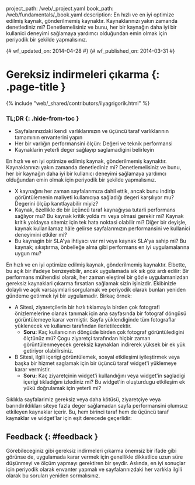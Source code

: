 project_path: /web/_project.yaml book_path: /web/fundamentals/_book.yaml description: En hızlı ve en iyi optimize edilmiş kaynak, gönderilmemiş kaynaktır. Kaynaklarınızı yakın zamanda denetlediniz mi? Denetlemelisiniz ve bunu, her bir kaynağın daha iyi bir kullanici deneyimi sağlamaya yardımcı olduğundan emin olmak için periyodik bir şekilde yapmalısınız.

{# wf_updated_on: 2014-04-28 #} {# wf_published_on: 2014-03-31 #}

# Gereksiz indirmeleri çıkarma {: .page-title }

{% include "web/_shared/contributors/ilyagrigorik.html" %}

### TL;DR {: .hide-from-toc }

* Sayfalarınızdaki kendi varlıklarınızın ve üçüncü taraf varlıklarının tamamının envanterini yapın
* Her bir varlığın performansini ölçün: Değeri ve teknik performansi
* Kaynaklarin yeterli deger sağlayıp saglamadigini belirleyin

En hızlı ve en iyi optimize edilmiş kaynak, gönderilmemiş kaynaktır. Kaynaklarınızı yakın zamanda denetlediniz mi? Denetlemelisiniz ve bunu, her bir kaynağın daha iyi bir kullanıcı deneyimi sağlamaya yardımcı olduğundan emin olmak için periyodik bir şekilde yapmalısınız.

* X kaynağını her zaman sayfalarımıza dahil ettik, ancak bunu indirip görüntülemenin maliyeti kullanıcıya sağladığı degeri karşılıyor mu? Degerini ölçüp kanıtlayabilir miyiz?
* Kaynak, özellikle de bir üçüncü taraf kaynağıysa tutarli performans sağlıyor mu? Bu kaynak kritik yolda mı veya olmasi gerekir mi? Kaynak kritik yoldaysa sitemiz için tek hata noktasi olabilir mi? Diğer bir deyişle, kaynak kullanilamaz hâle gelirse sayfalarımızın performansini ve kullanici deneyimini etkiler mi?
* Bu kaynagin bir SLA'ya ihtiyacı var mi veya kaynak SLA'ya sahip mi? Bu kaynak; sıkıştırma, önbelleğe alma gibi performans en iyi uygulamalarına uygun mu?

En hızlı ve en iyi optimize edilmiş kaynak, gönderilmemiş kaynaktır. Elbette, bu açık bir ifadeye benzeyebilir, ancak uygulamada sık sık göz ardı edilir: Bir performans mühendisi olarak, her zaman eleştirel bir gözle uygulamanizdan gereksiz kaynaklari çıkarma fırsatları sağlamak sizin işinizdir. Ekibinizle dolaylı ve açık varsayımlari sorgulamak ve periyodik olarak bunları yeniden gündeme getirmek iyi bir uygulamadir. Birkaç örnek:

* A Sitesi, ziyaretçilerin bir hızlı tıklamayla birden çok fotografi önizlemelerine olanak tanımak için ana sayfasında bir fotograf döngüsü görüntülemeye karar vermiştir. Sayfa yüklendiginde tüm fotograflar yüklenecek ve kullanıcı tarafından ilerletilecektir. 
    * **Soru:** Kaç kullanıcının döngüde birden çok fotograf görüntüledigini ölçtünüz mü? Çogu ziyaretçi tarafından hiçbir zaman görüntülenmeyecek gereksiz kaynakları indirerek yüksek bir ek yük getiriyor olabilirsiniz.
* B Sitesi, ilgili içerigi görüntülemek, sosyal etkileşimi iyileştirmek veya başka bir hizmet saglamak için bir üçüncü taraf widget'i yüklemeye karar vermistir. 
    * **Soru:** Kaç ziyaretçinin widget'i kullandığını veya widget'in sagladigi içerigi tıkladığını izlediniz mi? Bu widget'in oluşturdugu etkileşim ek yükü doğrulamak için yeterli mi?

Sıklıkla sayfalarimiz gereksiz veya daha kötüsü, ziyaretçiye veya barındırıldıkları siteye fazla deger sağlamadan sayfa performansini olumsuz etkileyen kaynaklar içerir. Bu, hem birinci taraf hem de üçüncü taraf kaynaklar ve widget'lar için eşit derecede geçerlidir:

## Feedback {: #feedback }

Görebileceginiz gibi gereksiz indirmeleri çıkarma önemsiz bir ifade gibi görünse de, uygulamada karar vermek için genellikle dikkatlice uzun süre düşünmeyi ve ölçüm yapmayı gerektiren bir şeydir. Aslında, en iyi sonuçlar için periyodik olarak envanter yapmalı ve sayfalarınızdaki her varlıkla ilgili olarak bu soruları yeniden sormalısınız.
